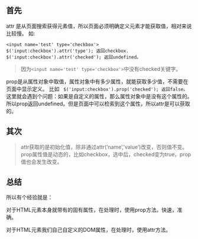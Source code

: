 ## 首先
attr 是从页面搜索获得元素值，所以页面必须明确定义元素才能获取值，相对来说比较慢。 
如:
```
<input name='test' type='checkbox'> 
$('input:checkbox').attr('type'); 返回checkbox. 
$('input:checkbox').attr('checked'); 返回undefined。 
```
> 因为```<input name='test' type='checkbox'>```中没有checked关键字。

prop是从属性对象中取值，属性对象中有多少属性，就能获取多少值，不需要在页面中显示定义。 
比如 
``` $('input:checkbox').prop('checked'); 返回false。```
这里就会遇到个问题：如果是自定义的属性，那么属性对象中是没有这个属性的。所以prop返回undefined。但是页面中可以检索到这个属性，所以attr是可以获取的。

## 其次
> attr获取的是初始化值，除非通过attr(‘name’,’value’)改变，否则值不变。prop属性值是动态的，比如checkbox，选中后，checked变为true，prop值也会发生改变。
## 总结
所以有个经验就是：

对于HTML元素本身就带有的固有属性，在处理时，使用prop方法。快速，准确。

对于HTML元素我们自己自定义的DOM属性，在处理时，使用attr方法。
